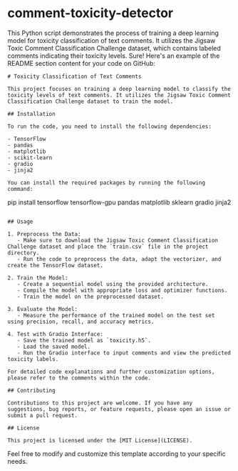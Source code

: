 # comment-toxicity-detector
This Python script demonstrates the process of training a deep learning model for toxicity classification of text comments. It utilizes the Jigsaw Toxic Comment Classification Challenge dataset, which contains labeled comments indicating their toxicity levels.
Sure! Here's an example of the README section content for your code on GitHub:

```
# Toxicity Classification of Text Comments

This project focuses on training a deep learning model to classify the toxicity levels of text comments. It utilizes the Jigsaw Toxic Comment Classification Challenge dataset to train the model.

## Installation

To run the code, you need to install the following dependencies:

- TensorFlow
- pandas
- matplotlib
- scikit-learn
- gradio
- jinja2

You can install the required packages by running the following command:

```
pip install tensorflow tensorflow-gpu pandas matplotlib sklearn gradio jinja2
```

## Usage

1. Preprocess the Data:
   - Make sure to download the Jigsaw Toxic Comment Classification Challenge dataset and place the `train.csv` file in the project directory.
   - Run the code to preprocess the data, adapt the vectorizer, and create the TensorFlow dataset.

2. Train the Model:
   - Create a sequential model using the provided architecture.
   - Compile the model with appropriate loss and optimizer functions.
   - Train the model on the preprocessed dataset.

3. Evaluate the Model:
   - Measure the performance of the trained model on the test set using precision, recall, and accuracy metrics.

4. Test with Gradio Interface:
   - Save the trained model as `toxicity.h5`.
   - Load the saved model.
   - Run the Gradio interface to input comments and view the predicted toxicity labels.

For detailed code explanations and further customization options, please refer to the comments within the code.

## Contributing

Contributions to this project are welcome. If you have any suggestions, bug reports, or feature requests, please open an issue or submit a pull request.

## License

This project is licensed under the [MIT License](LICENSE).
```

Feel free to modify and customize this template according to your specific needs.
